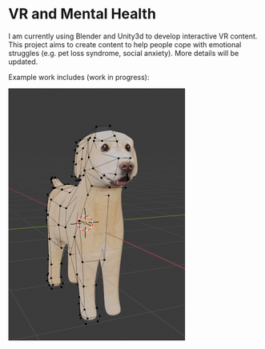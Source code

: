 # VR and Mental Health
I am currently using Blender and Unity3d to develop interactive VR content. This project aims to create content to help people cope with emotional struggles (e.g. pet loss syndrome, social anxiety). More details will be updated.  

Example work includes (work in progress):  

![alt text](https://github.com/michelle-chaewon/VR-and-mental-health/blob/master/puppy_created_by_Blender.png)
